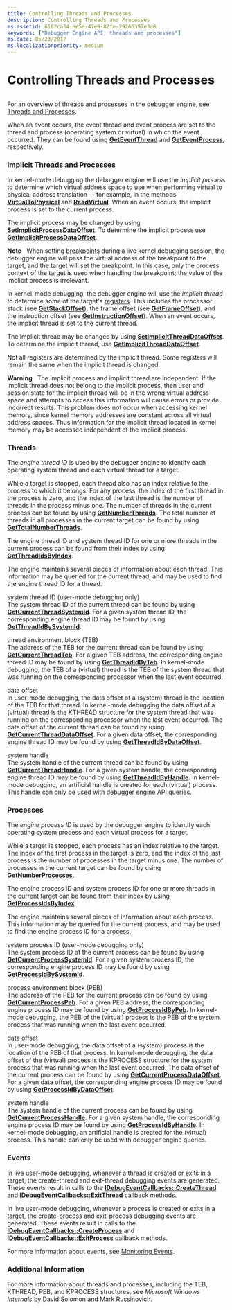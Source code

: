 ```yaml
---
title: Controlling Threads and Processes
description: Controlling Threads and Processes
ms.assetid: 6182ca34-ee5e-47e9-82fe-29266397e3a8
keywords: ["Debugger Engine API, threads and processes"]
ms.date: 05/23/2017
ms.localizationpriority: medium
---
```


# Controlling Threads and Processes


## <span id="ddk_threads_and_processes_dbx"></span><span id="DDK_THREADS_AND_PROCESSES_DBX"></span>


For an overview of threads and processes in the debugger engine, see [Threads and Processes](threads-and-processes.md).

When an event occurs, the event thread and event process are set to the thread and process (operating system or virtual) in which the event occurred. They can be found using [**GetEventThread**](/windows-hardware/drivers/ddi/dbgeng/nf-dbgeng-idebugsystemobjects4-geteventthread) and [**GetEventProcess**](/windows-hardware/drivers/ddi/dbgeng/nf-dbgeng-idebugsystemobjects4-geteventprocess), respectively.

### <span id="implicit_threads_and_processes"></span><span id="IMPLICIT_THREADS_AND_PROCESSES"></span>Implicit Threads and Processes

In kernel-mode debugging the debugger engine will use the *implicit process* to determine which virtual address space to use when performing virtual to physical address translation -- for example, in the methods [**VirtualToPhysical**](/windows-hardware/drivers/ddi/dbgeng/nf-dbgeng-idebugdataspaces4-virtualtophysical) and [**ReadVirtual**](/windows-hardware/drivers/ddi/dbgeng/nf-dbgeng-idebugdataspaces4-readvirtual). When an event occurs, the implicit process is set to the current process.

The implicit process may be changed by using [**SetImplicitProcessDataOffset**](/windows-hardware/drivers/ddi/dbgeng/nf-dbgeng-idebugsystemobjects4-setimplicitprocessdataoffset). To determine the implicit process use [**GetImplicitProcessDataOffset**](/windows-hardware/drivers/ddi/dbgeng/nf-dbgeng-idebugsystemobjects4-getimplicitprocessdataoffset).

**Note**   When setting [breakpoints](multiprocessor-syntax.md#breakpoints) during a live kernel debugging session, the debugger engine will pass the virtual address of the breakpoint to the target, and the target will set the breakpoint. In this case, only the process context of the target is used when handling the breakpoint; the value of the implicit process is irrelevant.

 

In kernel-mode debugging, the debugger engine will use the *implicit thread* to determine some of the target's [registers](x86-architecture.md#registers). This includes the processor stack (see [**GetStackOffset**](/windows-hardware/drivers/ddi/dbgeng/nf-dbgeng-idebugregisters2-getstackoffset)), the frame offset (see [**GetFrameOffset**](/windows-hardware/drivers/ddi/dbgeng/nf-dbgeng-idebugregisters2-getframeoffset)), and the instruction offset (see [**GetInstructionOffset**](/windows-hardware/drivers/ddi/dbgeng/nf-dbgeng-idebugregisters2-getinstructionoffset)). When an event occurs, the implicit thread is set to the current thread.

The implicit thread may be changed by using [**SetImplicitThreadDataOffset**](/windows-hardware/drivers/ddi/dbgeng/nf-dbgeng-idebugsystemobjects4-setimplicitthreaddataoffset). To determine the implicit thread, use [**GetImplicitThreadDataOffset**](/windows-hardware/drivers/ddi/dbgeng/nf-dbgeng-idebugsystemobjects4-getimplicitthreaddataoffset).

Not all registers are determined by the implicit thread. Some registers will remain the same when the implicit thread is changed.

**Warning**   The implicit process and implicit thread are independent. If the implicit thread does not belong to the implicit process, then user and session state for the implicit thread will be in the wrong virtual address space and attempts to access this information will cause errors or provide incorrect results. This problem does not occur when accessing kernel memory, since kernel memory addresses are constant across all virtual address spaces. Thus information for the implicit thread located in kernel memory may be accessed independent of the implicit process.

 

### <span id="threads"></span><span id="THREADS"></span>Threads

The *engine thread ID* is used by the debugger engine to identify each operating system thread and each virtual thread for a target.

While a target is stopped, each thread also has an index relative to the process to which it belongs. For any process, the index of the first thread in the process is zero, and the index of the last thread is the number of threads in the process minus one. The number of threads in the current process can be found by using [**GetNumberThreads**](/windows-hardware/drivers/ddi/dbgeng/nf-dbgeng-idebugsystemobjects4-getnumberthreads). The total number of threads in all processes in the current target can be found by using [**GetTotalNumberThreads**](/windows-hardware/drivers/ddi/dbgeng/nf-dbgeng-idebugsystemobjects4-gettotalnumberthreads).

The engine thread ID and system thread ID for one or more threads in the current process can be found from their index by using [**GetThreadIdsByIndex**](/windows-hardware/drivers/ddi/dbgeng/nf-dbgeng-idebugsystemobjects4-getthreadidsbyindex).

The engine maintains several pieces of information about each thread. This information may be queried for the current thread, and may be used to find the engine thread ID for a thread.

<span id="system_thread_ID__user-mode_debugging_only_"></span><span id="system_thread_id__user-mode_debugging_only_"></span><span id="SYSTEM_THREAD_ID__USER-MODE_DEBUGGING_ONLY_"></span>system thread ID (user-mode debugging only)  
The system thread ID of the current thread can be found by using [**GetCurrentThreadSystemId**](/windows-hardware/drivers/ddi/dbgeng/nf-dbgeng-idebugsystemobjects4-getcurrentthreadsystemid). For a given system thread ID, the corresponding engine thread ID may be found by using [**GetThreadIdBySystemId**](/windows-hardware/drivers/ddi/dbgeng/nf-dbgeng-idebugsystemobjects4-getthreadidbysystemid).

<span id="thread_environment_block__TEB_"></span><span id="thread_environment_block__teb_"></span><span id="THREAD_ENVIRONMENT_BLOCK__TEB_"></span>thread environment block (TEB)  
The address of the TEB for the current thread can be found by using [**GetCurrentThreadTeb**](/windows-hardware/drivers/ddi/dbgeng/nf-dbgeng-idebugsystemobjects4-getcurrentthreadteb). For a given TEB address, the corresponding engine thread ID may be found by using [**GetThreadIdByTeb**](/windows-hardware/drivers/ddi/dbgeng/nf-dbgeng-idebugsystemobjects4-getthreadidbyteb). In kernel-mode debugging, the TEB of a (virtual) thread is the TEB of the system thread that was running on the corresponding processor when the last event occurred.

<span id="data_offset"></span><span id="DATA_OFFSET"></span>data offset  
In user-mode debugging, the data offset of a (system) thread is the location of the TEB for that thread. In kernel-mode debugging the data offset of a (virtual) thread is the KTHREAD structure for the system thread that was running on the corresponding processor when the last event occurred. The data offset of the current thread can be found by using [**GetCurrentThreadDataOffset**](/windows-hardware/drivers/ddi/dbgeng/nf-dbgeng-idebugsystemobjects4-getcurrentthreaddataoffset). For a given data offset, the corresponding engine thread ID may be found by using [**GetThreadIdByDataOffset**](/windows-hardware/drivers/ddi/dbgeng/nf-dbgeng-idebugsystemobjects4-getthreadidbydataoffset).

<span id="system_handle"></span><span id="SYSTEM_HANDLE"></span>system handle  
The system handle of the current thread can be found by using [**GetCurrentThreadHandle**](/windows-hardware/drivers/ddi/dbgeng/nf-dbgeng-idebugsystemobjects4-getcurrentthreadhandle). For a given system handle, the corresponding engine thread ID may be found by using [**GetThreadIdByHandle**](/windows-hardware/drivers/ddi/dbgeng/nf-dbgeng-idebugsystemobjects4-getthreadidbyhandle). In kernel-mode debugging, an artificial handle is created for each (virtual) process. This handle can only be used with debugger engine API queries.

### <span id="processes"></span><span id="PROCESSES"></span>Processes

The *engine process ID* is used by the debugger engine to identify each operating system process and each virtual process for a target.

While a target is stopped, each process has an index relative to the target. The index of the first process in the target is zero, and the index of the last process is the number of processes in the target minus one. The number of processes in the current target can be found by using [**GetNumberProcesses**](/windows-hardware/drivers/ddi/dbgeng/nf-dbgeng-idebugsystemobjects4-getnumberprocesses).

The engine process ID and system process ID for one or more threads in the current target can be found from their index by using [**GetProcessIdsByIndex**](/windows-hardware/drivers/ddi/dbgeng/nf-dbgeng-idebugsystemobjects4-getprocessidsbyindex).

The engine maintains several pieces of information about each process. This information may be queried for the current process, and may be used to find the engine process ID for a process.

<span id="system_process_ID__user-mode_debugging_only_"></span><span id="system_process_id__user-mode_debugging_only_"></span><span id="SYSTEM_PROCESS_ID__USER-MODE_DEBUGGING_ONLY_"></span>system process ID (user-mode debugging only)  
The system process ID of the current process can be found by using [**GetCurrentProcessSystemId**](/windows-hardware/drivers/ddi/dbgeng/nf-dbgeng-idebugsystemobjects4-getcurrentprocesssystemid). For a given system process ID, the corresponding engine process ID may be found by using [**GetProcessIdBySystemId**](/windows-hardware/drivers/ddi/dbgeng/nf-dbgeng-idebugsystemobjects4-getprocessidbysystemid).

<span id="process_environment_block__PEB_"></span><span id="process_environment_block__peb_"></span><span id="PROCESS_ENVIRONMENT_BLOCK__PEB_"></span>process environment block (PEB)  
The address of the PEB for the current process can be found by using [**GetCurrentProcessPeb**](/windows-hardware/drivers/ddi/dbgeng/nf-dbgeng-idebugsystemobjects4-getcurrentprocesspeb). For a given PEB address, the corresponding engine process ID may be found by using [**GetProcessIdByPeb**](/windows-hardware/drivers/ddi/dbgeng/nf-dbgeng-idebugsystemobjects4-getprocessidbypeb). In kernel-mode debugging, the PEB of the (virtual) process is the PEB of the system process that was running when the last event occurred.

<span id="data_offset"></span><span id="DATA_OFFSET"></span>data offset  
In user-mode debugging, the data offset of a (system) process is the location of the PEB of that process. In kernel-mode debugging, the data offset of the (virtual) process is the KPROCESS structure for the system process that was running when the last event occurred. The data offset of the current process can be found by using [**GetCurrentProcessDataOffset**](/windows-hardware/drivers/ddi/dbgeng/nf-dbgeng-idebugsystemobjects4-getcurrentprocessdataoffset). For a given data offset, the corresponding engine process ID may be found by using [**GetProcessIdByDataOffset**](/windows-hardware/drivers/ddi/dbgeng/nf-dbgeng-idebugsystemobjects4-getprocessidbydataoffset).

<span id="system_handle"></span><span id="SYSTEM_HANDLE"></span>system handle  
The system handle of the current process can be found by using [**GetCurrentProcessHandle**](/windows-hardware/drivers/ddi/dbgeng/nf-dbgeng-idebugsystemobjects4-getcurrentprocesshandle). For a given system handle, the corresponding engine process ID may be found by using [**GetProcessIdByHandle**](/windows-hardware/drivers/ddi/dbgeng/nf-dbgeng-idebugsystemobjects4-getprocessidbyhandle). In kernel-mode debugging, an artificial handle is created for the (virtual) process. This handle can only be used with debugger engine queries.

### <span id="events"></span><span id="EVENTS"></span>Events

In live user-mode debugging, whenever a thread is created or exits in a target, the create-thread and exit-thread debugging events are generated. These events result in calls to the [**IDebugEventCallbacks::CreateThread**](/windows-hardware/drivers/ddi/dbgeng/nf-dbgeng-idebugeventcallbacks-createthread) and [**IDebugEventCallbacks::ExitThread**](/windows-hardware/drivers/ddi/dbgeng/nf-dbgeng-idebugeventcallbacks-exitthread) callback methods.

In live user-mode debugging, whenever a process is created or exits in a target, the create-process and exit-process debugging events are generated. These events result in calls to the [**IDebugEventCallbacks::CreateProcess**](/windows-hardware/drivers/ddi/dbgeng/nf-dbgeng-idebugeventcallbacks-createprocess) and [**IDebugEventCallbacks::ExitProcess**](/windows-hardware/drivers/ddi/dbgeng/nf-dbgeng-idebugeventcallbacks-exitprocess) callback methods.

For more information about events, see [Monitoring Events](monitoring-events.md).

### <span id="additional_information"></span><span id="ADDITIONAL_INFORMATION"></span>Additional Information

For more information about threads and processes, including the TEB, KTHREAD, PEB, and KPROCESS structures, see *Microsoft Windows Internals* by David Solomon and Mark Russinovich.

 

